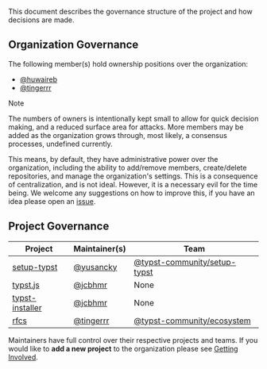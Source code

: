 This document describes the governance structure of the project and how decisions are made.

## Organization Governance
The following member(s) hold ownership positions over the organization:
- [@huwaireb]
- [@tingerrr]

> [!NOTE]
> The numbers of owners is intentionally kept small to allow for quick decision making, and a reduced surface area for attacks. More members may be added as the organization grows through, most likely, a consensus processes, undefined currently.

This means, by default, they have administrative power over the organization, including the ability to add/remove members, create/delete repositories, and manage the organization's settings. This is a consequence of centralization, and is not ideal. However, it is a necessary evil for the time being. We welcome any suggestions on how to improve this, if you have an idea please open an [issue](https://github.com/typst-community/org/issues/new).

## Project Governance
| Project           | Maintainer(s)  | Team                           |
| ----------------- | -------------- | ------------------------------ |
| [setup-typst]     | [@yusancky]    | [@typst-community/setup-typst] |
| [typst.js]        | [@jcbhmr]      | None                           |
| [typst-installer] | [@jcbhmr]      | None                           |
| [rfcs]            | [@tingerrr]    | [@typst-community/ecosystem]   |

Maintainers have full control over their respective projects and teams.
If you would like to **add a new project** to the organization please see [Getting Involved](CONTRIBUTING.md#getting-involved).

[@huwaireb]: https://github.com/huwaireb
[@jcbhmr]: https://github.com/jcbhmr
[@tingerrr]: https://github.com/tingerrr
[@yusancky]: https://github.com/yusancky

[@typst-community/setup-typst]: https://github.com/orgs/typst-community/teams/setup-typst
[@typst-community/ecosystem]: https://github.com/orgs/typst-community/teams/ecosystem

[setup-typst]: https://github.com/typst-community/setup-typst
[typst.js]: https://github.com/typst-community/typst.js
[typst-installer]: https://github.com/typst-community/typst-installer
[rfcs]: https://github.com/typst-community/rfcs
